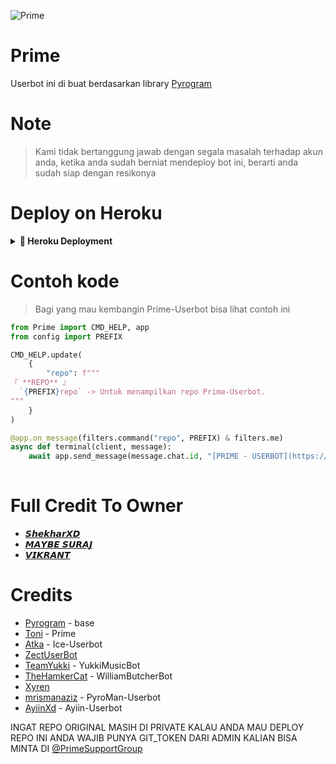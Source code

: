 ![Prime](https://telegra.ph/file/7e0c2450664bfc304203b.jpg)

# Prime

Userbot ini di buat berdasarkan library [Pyrogram](https://github.com/pyrogram/pyrogram)

# Note

> Kami tidak bertanggung jawab dengan segala masalah terhadap akun anda, ketika anda sudah berniat mendeploy bot ini, berarti anda sudah siap dengan resikonya

# Deploy on Heroku
<details>
<summary><b> 🚀 Heroku Deployment</b></summary>
<br>

<h3 align="left">Klik Tombol di Bawah ini untuk Deploy di Heroku</h3>
<p align="left"><a href="https://heroku.com/deploy?template=https://github.com/BukanDev/Prime-Userbot"><img src="https://www.herokucdn.com/deploy/button.png" alt="Deploy to Heroku" target="_blank"/></a></p>

<a href="http://telegram.dog/XTZ_HerokuBot?start=QnVrYW5EZXYvUHJpbWUtVXNlcmJvdCBtYXN0ZXI"><img src="https://telegra.ph/file/70966bb4b212649afc8dc.jpg"/></a>
</details>

# Contoh kode
> Bagi yang mau kembangin Prime-Userbot bisa lihat contoh ini

```python
from Prime import CMD_HELP, app
from config import PREFIX

CMD_HELP.update(
    {
        "repo": f"""
『 **REPO** 』
  `{PREFIX}repo` -> Untuk menampilkan repo Prime-Userbot.
"""
    }
)

@app.on_message(filters.command("repo", PREFIX) & filters.me)
async def terminal(client, message):
    await app.send_message(message.chat.id, "[PRIME - USERBOT](https://github.com/BukanDev/Prime-Userbot)")
    
```
# Full Credit To Owner

- [𝙎𝙝𝙚𝙠𝙝𝙖𝙧𝙓𝘿](https://github.com/ShekharXD)
- [𝙈𝘼𝙔𝘽𝙀 𝙎𝙐𝙍𝘼𝙅](https://t.me/Maybe_Suraj)
- [𝙑𝙄𝙆𝙍𝘼𝙉𝙏](https://github.com/themalware)

# Credits

- [Pyrogram](https://github.com/pyrogram/pyrogram) - base
- [Toni](https://github.com/Toni880) - Prime
- [Atka](https://github.com/jokokendi) - Ice-Userbot
- [ZectUserBot](https://github.com/SHRE-YANSH)
- [TeamYukki](https://github.com/TeamYukki/YukkiMusicBot) - YukkiMusicBot
- [TheHamkerCat](https://github.com/TheHamkerCat/WilliamButcherBot) - WilliamButcherBot
- [Xyren](https://github.com/Xyren-64bit)
- [mrismanaziz](https://github.com/mrismanaziz/PyroMan-Userbot) - PyroMan-Userbot
- [AyiinXd](https://github.com/AyiinXd) - Ayiin-Userbot


INGAT REPO ORIGINAL MASIH DI PRIVATE KALAU ANDA MAU DEPLOY REPO INI ANDA WAJIB PUNYA GIT_TOKEN DARI ADMIN KALIAN BISA MINTA DI [@PrimeSupportGroup](https://t.me/primesupportgroup)
